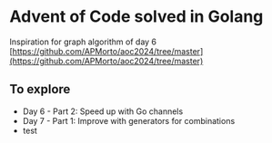 # Advent of Code solved in Golang

Inspiration for graph algorithm of day 6 [https://github.com/APMorto/aoc2024/tree/master](https://github.com/APMorto/aoc2024/tree/master)

## To explore

-   Day 6 - Part 2: Speed up with Go channels
-   Day 7 - Part 1: Improve with generators for combinations
-   test